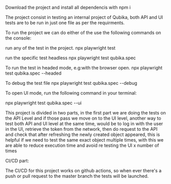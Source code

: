 Download the project and install all dependencis with npm i

The project consist in testing an internal project of Qubika, both API and UI tests are to be run in just one file as per the requirments.

To run the project we can do either of the use the following commands on the console:

run any of the test in the project.
npx playwright test  

run the specific test headless
npx playwright test qubika.spec 

To run the test in headed mode, e.g:with the browser open.
npx playwright test qubika.spec --headed

To debug the test file
npx playwright test qubika.spec --debug

To open UI mode, run the following command in your terminal:

npx playwright test qubika.spec --ui

This project is divided in two parts, in the first part we are doing the tests on the API Level and if those pass we move on to the UI level, another way to test both API and UI level at the same time, would be to log in with the user in the UI, retrieve the token from the network, then do request to the API and check that after refreshing the newly created object appeared, this is helpful if we need to test the same exact object multiple times, with this we are able to reduce execution time and avoid re testing the UI x number of times

CI/CD part:

The CI/CD for this project works on github actions, so when ever there's a push or pull request to the master branch the tests will be launched.